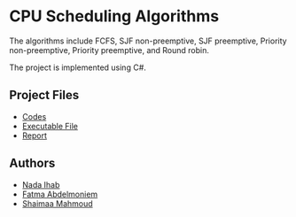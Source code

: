 <h1> CPU Scheduling Algorithms</h1>


The algorithms include FCFS, SJF non-preemptive, SJF preemptive, Priority non-preemptive, Priority preemptive, and Round robin.

The project is implemented using C#.

<h2>Project Files</h2>
<ul>
  <li>
    <a href="https://github.com/NadaIhabAhmed/CPU-Scheduling-Algorithms/tree/master/WindowsFormsApplication2">Codes</a>
  </li>
  <li>
    <a href="https://github.com/NadaIhabAhmed/CPU-Scheduling-Algorithms/tree/master/EXE%20File">Executable File</a>
  </li>
  <li>
    <a href="https://github.com/NadaIhabAhmed/CPU-Scheduling-Algorithms/tree/master/Report">Report</a>
  </li>
</ul>

<h2>Authors</h2>
<ul>
  <li>
    <a href="https://github.com/NadaIhabAhmed">Nada Ihab</a>
  </li>
  <li>
    <a href="https://github.com/fatmaabdelmoniem">Fatma Abdelmoniem</a>
  </li>
  <li>
    <a href="https://github.com/shimaa-mahmoud">Shaimaa Mahmoud</a>
  </li>
</ul>

